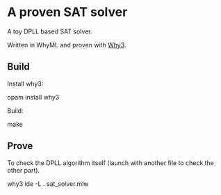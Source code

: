 A proven SAT solver
===================

A toy DPLL based SAT solver.

Written in WhyML and proven with [Why3](http://why3.lri.fr).


Build
-----

Install why3:

  opam install why3


Build:

  make


Prove
-----

To check the DPLL algorithm itself (launch with another file to check the other part).

  why3 ide -L . sat_solver.mlw

